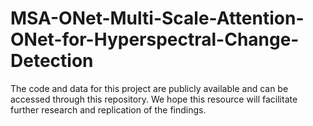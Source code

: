 # MSA-ONet-Multi-Scale-Attention-ONet-for-Hyperspectral-Change-Detection
The code and data for this project are publicly available and can be accessed through this repository. We hope this resource will facilitate further research and replication of the findings.
